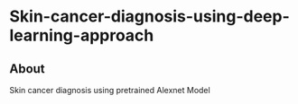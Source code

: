 # Skin-cancer-diagnosis-using-deep-learning-approach

## About
Skin cancer diagnosis using pretrained Alexnet Model
